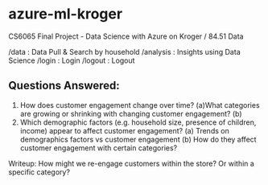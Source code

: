 # azure-ml-kroger

CS6065 Final Project - Data Science with Azure on Kroger / 84.51 Data

/data : Data Pull & Search by household
/analysis : Insights using Data Science
/login : Login
/logout : Logout

Questions Answered:
-----------------------
1. How does customer engagement change over time?
(a)What categories are growing or shrinking with changing customer engagement?
(b)
2. Which demographic factors (e.g. household size, presence of children, income) appear to affect customer engagement?
(a) Trends on demographics factors vs customer engagement
(b) How do they affect customer engagement with certain categories?

Writeup:
How might we re-engage customers within the store? Or within a specific category?
